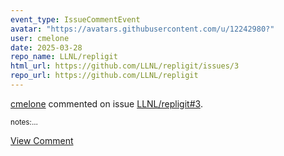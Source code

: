 ```yaml
---
event_type: IssueCommentEvent
avatar: "https://avatars.githubusercontent.com/u/12242980?"
user: cmelone
date: 2025-03-28
repo_name: LLNL/repligit
html_url: https://github.com/LLNL/repligit/issues/3
repo_url: https://github.com/LLNL/repligit
---
```


<a href='https://github.com/cmelone' target='_blank'>cmelone</a> commented on issue <a href='https://github.com/LLNL/repligit/issues/3' target='_blank'>LLNL/repligit#3</a>.

<small>notes:...</small>

<a href='https://github.com/LLNL/repligit/issues/3' target='_blank'>View Comment</a>